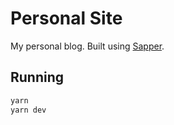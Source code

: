# Personal Site

My personal blog. Built using [Sapper](https://github.com/sveltejs/sapper).

## Running

```bash
yarn
yarn dev
```
